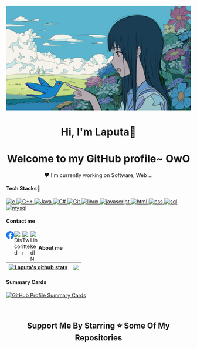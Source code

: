 
<p align="center">
  <a href="https://github.com/CongNT16" >
    <img src="banner.jpg" alt="Laputa Banner"></a>
</p>

<h1 align="center">Hi, I'm <a >Laputa</a>👋</h1>
<h1 align="center">Welcome to my GitHub profile~ OwO</h1>

<p align="center">❤ I'm currently working on Software, Web ...</p>

<p> <h4>Tech Stacks🧰</h4> </p>

<p align='center'>


<p align="left">
<a href="https://www.cprogramming.com/" target="_blank"> <img src="https://img.shields.io/badge/C-A8B9CC?style=for-the-badge&logo=c&logoColor=white" alt="c"/> </a>
<a href="https://isocpp.org/std/the-standard" target="_blank"> <img src="https://img.shields.io/badge/C++-00599C.svg?style=for-the-badge&logo=C++&logoColor=white" alt="C++"/> </a>
<a href="https://www.java.com" target="_blank"> <img src="https://img.shields.io/badge/Java-ED8B00?style=for-the-badge&logo=java&logoColor=white" alt="Java"/> </a> 
  <a href="#" target="_blank"> <img src="https://img.shields.io/badge/c%23-%23239120.svg?style=for-the-badge&logo=c-sharp&logoColor=white" alt="C#"/> </a>
<a href="https://git-scm.com/" target="_blank"> <img src="https://img.shields.io/badge/Git-F05032.svg?style=for-the-badge&logo=Git&logoColor=white" alt="Git"/> </a>
<a href="https://www.linux.org/" target="_blank"> <img src="https://img.shields.io/badge/Linux-FCC624.svg?style=for-the-badge&logo=Linux&logoColor=black" alt="linux"/> </a>
 <a href="https://www.javascript.com/" target="_blank"> <img src="https://img.shields.io/badge/JavaScript-F7DF1E.svg?style=for-the-badge&logo=JavaScript&logoColor=white" alt="javascript"/> </a>
 <a href="#" target="_blank"> <img src="https://img.shields.io/badge/HTML5-E34F26.svg?style=for-the-badge&logo=HTML5&logoColor=white" alt="html"/> </a>
 <a href="#" target="_blank"> <img src="https://img.shields.io/badge/CSS3-1572B6.svg?style=for-the-badge&logo=CSS3&logoColor=white" alt="css"/> </a>
 <a href="#" target="_blank"> <img src="https://img.shields.io/badge/Microsoft%20SQL%20Server-CC2927?style=for-the-badge&logo=microsoft%20sql%20server&logoColor=white" alt="sql"/> </a>
 <a href="#" target="_blank"> <img src="https://img.shields.io/badge/MySQL-4479A1.svg?style=for-the-badge&logo=MySQL&logoColor=white" alt="mysql"/> </a>
  
<p> <h4>Contact me</h4> </p>
<a href="https://www.facebook.com/nguyencong.1606">
  <img align="left" alt="Instagram" width="22px" src="/img/Facebook_logo.svg" />
</a>
<a href="https://discord.gg/ZmcJteT2v7">
  <img align="left" alt="Discord" width="22px" src="https://raw.githubusercontent.com/peterthehan/peterthehan/master/assets/discord.svg" />
</a>
<a href="https://twitter.com/Laputa_1606">
  <img align="left" alt="Twitter" width="22px" src="https://raw.githubusercontent.com/peterthehan/peterthehan/master/assets/twitter.svg" />
</a>
<a href="https://www.linkedin.com/in/nguyencong1606/">
  <img align="left" alt="LinkedIN" width="22px" src="https://raw.githubusercontent.com/peterthehan/peterthehan/master/assets/linkedin.svg" />
</a>
<br>
<p> <h4>About me</h4> </p>

| <a href="https://github.com/CongNT16"><img align="center" src="https://github-readme-stats.vercel.app/api?username=CongNT16&show_icons=true&include_all_commits=true&theme=default&hide_border=true" alt="Laputa's github stats" /></a> | <a href="https://github.com/CongNT16"><img align="center" src="https://github-readme-stats.vercel.app/api/top-langs/?username=CongNT16&layout=compact&theme=default&hide_border=true" /></a> |
| ------------- | ------------- |

<p> <h4>Summary Cards</h4> </p>
<a href="https://github.com/CongNT16" >
<p> 

![GitHub Profile Summary Cards](http://github-profile-summary-cards.vercel.app/api/cards/profile-details?username=CongNT16&theme=nord_bright)
</p></a>
<br>

<h2 align='center'>Support Me By Starring ⭐ Some Of My Repositories</h2>
<br>



